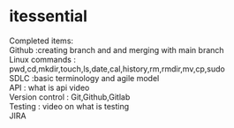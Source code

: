 # itessential<br />
Completed items:<br />
Github :creating branch and and merging with main branch<br />
Linux commands : pwd,cd,mkdir,touch,ls,date,cal,history,rm,rmdir,mv,cp,sudo<br />
SDLC :basic terminology and agile model<br />
API : what is api video<br />
Version control : Git,Github,Gitlab<br />
Testing : video on what is testing<br />
JIRA
